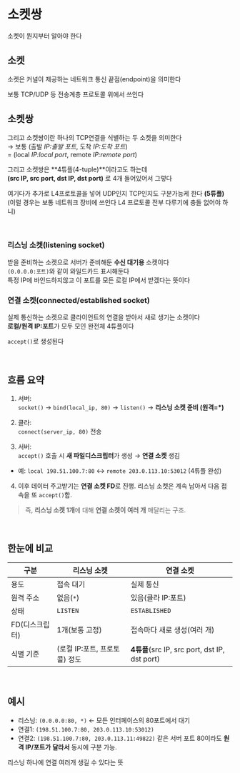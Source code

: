 # 소켓쌍

소켓이 뭔지부터 알아야 한다

## 소켓

소켓은 커널이 제공하는 네트워크 통신 끝점(endpoint)을 의미한다

보통 TCP/UDP 등 전송계층 프로토콜 위에서 쓰인다

## 소켓쌍

그리고 소켓쌍이란 하나의 TCP연결을 식별하는 두 소켓을 의미한다<br>
→ 보통 (출발 *IP:출발 포트*, 도착 *IP:도착 포트*)<br>
= (local *IP:local port*, remote *IP:remote port*)

그리고 소켓쌍은 **4튜플(4-tuple)**이라고도 하는데<br>
**(src IP, src port, dst IP, dst port)** 로 4개 들어있어서 그렇다

여기다가 추가로 L4프로토콜을 넣어 UDP인지 TCP인지도 구분가능케 한다 **(5튜플)**<br>
(이럴 경우는 보통 네트워크 장비에 쓰인다 L4 프로토콜 전부 다루기에 충돌 없어야 하니)

<br>

### 리스닝 소켓(listening socket)

받을 준비하는 소켓으로 서버가 준비해둔 **수신 대기용** 소켓이다<br>
`(0.0.0.0:포트)`와 같이 와일드카드 표시해둔다<br>
특정 IP에 바인드하지않고 이 포트를 모든 로컬 IP에서 받겠다는 뜻이다

### 연결 소켓(connected/established socket)

실제 통신하는 소켓으로 클라이언트의 연결을 받아서 새로 생기는 소켓이다<br>
**로컬/원격 IP:포트**가 모두 모인 완전체 4튜플이다

`accept()`로 생성된다

<br>

## 흐름 요약

1. 서버:<br>
   `socket()` → `bind(local_ip, 80)` → `listen()` → **리스닝 소켓 준비 (원격=\*)**

2. 클라:<br>
   `connect(server_ip, 80)` 전송

3. 서버:<br>
   `accept()` 호출 시 **새 파일디스크립터**가 생성 → **연결 소켓** 생김

- 예: `local 198.51.100.7:80` ↔ `remote 203.0.113.10:53012` (4튜플 완성)

4. 이후 데이터 주고받기는 **연결 소켓 FD**로 진행.
   리스닝 소켓은 계속 남아서 다음 접속을 또 `accept()`함.

> 즉, **리스닝 소켓 1개**에 대해 **연결 소켓이 여러 개** 매달리는 구조.

<br>



## 한눈에 비교

| 구분         | 리스닝 소켓                   | 연결 소켓                             |
| ------------ | ---------------------------- | ------------------------------------ |
| 용도         | 접속 대기                     | 실제 통신                             |
| 원격 주소     | 없음(`*`)                    | 있음(클라 IP:포트)                     |
| 상태          | `LISTEN`                    | `ESTABLISHED`                         |
| FD(디스크립터) | 1개(보통 고정)               | 접속마다 새로 생성(여러 개)             |
| 식별 기준      | (로컬 IP:포트, 프로토콜) 정도 | **4튜플**(src IP, src port, dst IP, dst port) |

<br>


## 예시

* 리스닝: `(0.0.0.0:80, *)`  ← 모든 인터페이스의 80포트에서 대기
* 연결1: `(198.51.100.7:80, 203.0.113.10:53012)`
* 연결2: `(198.51.100.7:80, 203.0.113.11:49822)`
  같은 서버 포트 80이라도 **원격 IP/포트가 달라서** 동시에 구분 가능.

리스닝 하나에 연결 여러개 생길 수 있다는 뜻